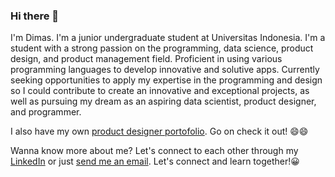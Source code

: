 ### Hi there 👋

I'm Dimas. I'm a junior undergraduate student at Universitas Indonesia. I'm a student with a strong passion on the programming, data science, product design, and product management field. Proficient in using various programming languages to develop innovative and solutive apps. Currently seeking opportunities to apply my expertise in the programming and design so I could contribute to create an innovative and exceptional projects, as well as pursuing my dream as an aspiring data scientist, product designer, and programmer.

I also have my own [product designer portofolio](https://www.figma.com/proto/14Yh9XgSLnQsZvqgGT3fRu/Portfolio-Dimas?page-id=0%3A1&node-id=1-1153&starting-point-node-id=1%3A1153&scaling=scale-down). Go on check it out! 😄😄

Wanna know more about me? Let's connect to each other through my [LinkedIn](https://www.linkedin.com/in/dimas-id/) or just [send me an email](mailto:dimass.ilham22@gmail.com). Let's connect and learn together!😀

<!--
**dimas-id/dimas-id** is a ✨ _special_ ✨ repository because its `README.md` (this file) appears on your GitHub profile.

Here are some ideas to get you started:

- 🔭 I’m currently working on ...
- 🌱 I’m currently learning ...
- 👯 I’m looking to collaborate on ...
- 🤔 I’m looking for help with ...
- 💬 Ask me about ...
- 📫 How to reach me: ...
- 😄 Pronouns: ...
- ⚡ Fun fact: ...
-->
